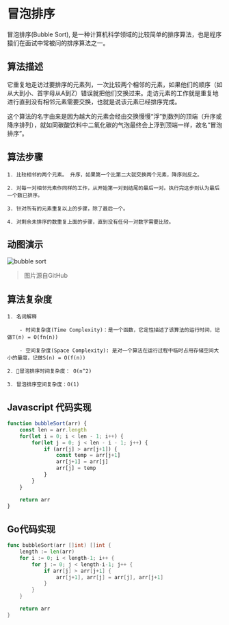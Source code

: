 # 冒泡排序

冒泡排序(Bubble Sort), 是一种计算机科学领域的比较简单的排序算法，也是程序猿们在面试中常被问的排序算法之一。

## 算法描述

它重复地走访过要排序的元素列，一次比较两个相邻的元素，如果他们的顺序（如从大到小、首字母从A到Z）错误就把他们交换过来。走访元素的工作就是重复地进行直到没有相邻元素需要交换，也就是说该元素已经排序完成。

这个算法的名字由来是因为越大的元素会经由交换慢慢“浮”到数列的顶端（升序或降序排列），就如同碳酸饮料中二氧化碳的气泡最终会上浮到顶端一样，故名“冒泡排序”。

## 算法步骤

    1. 比较相邻的两个元素。 升序，如果第一个比第二大就交换两个元素，降序则反之。

    2. 对每一对相邻元素作同样的工作，从开始第一对到结尾的最后一对。执行完这步则认为最后一个数已排序。

    3. 针对所有的元素重复以上的步骤，除了最后一个。

    4. 对剩余未排序的数重复上面的步骤，直到没有任何一对数字需要比较。

## 动图演示

![bubble sort](https://github.com/EvanXzj/JS-Sorting-Algorithm/raw/master/res/bubbleSort.gif)

> 图片源自GitHub

## 算法复杂度

    1. 名词解释

        - 时间复杂度(Time Complexity)：是一个函数，它定性描述了该算法的运行时间，记做T(n) = O(fn(n))

        - 空间复杂度(Space Complexity): 是对一个算法在运行过程中临时占用存储空间大小的量度，记做S(n) = O(f(n))

    2. 冒泡排序时间复杂度： O(n^2)

    3. 冒泡排序空间复杂度：O(1)

## Javascript 代码实现

```javascript
function bubbleSort(arr) {
    const len = arr.length
    for(let i = 0; i < len - 1; i++) {
        for(let j = 0; j < len - i - 1; j++) {
            if (arr[j] > arr[j+1]) {
                const temp = arr[j+1]
                arr[j+1] = arr[j]
                arr[j] = temp
            }
        }
    }

    return arr
}
```

## Go代码实现

```go
func bubbleSort(arr []int) []int {
	length := len(arr)
	for i := 0; i < length-1; i++ {
		for j := 0; j < length-i-1; j++ {
			if arr[j] > arr[j+1] {
				arr[j+1], arr[j] = arr[j], arr[j+1]
			}
		}
	}

	return arr
}
```
